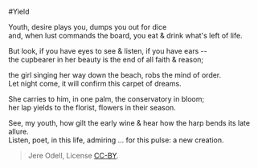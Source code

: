 #Yield

Youth, desire plays you, dumps you out for dice  
and, when lust commands the board, you eat & drink what's left of life.

But look, if you have eyes to see & listen, if you have ears --  
the cupbearer in her beauty is the end of all faith & reason;

the girl singing her way down the beach, robs the mind of order.  
Let night come, it will confirm this carpet of dreams.

She carries to him, in one palm, the conservatory in bloom;  
her lap yields to the florist, flowers in their season.

See, my youth, how gilt the early wine & hear how the harp bends its late allure.  
Listen, poet, in this life, admiring ... for this pulse: a new creation.

>Jere Odell, License [CC-BY](https://creativecommons.org/licenses/by/4.0/).